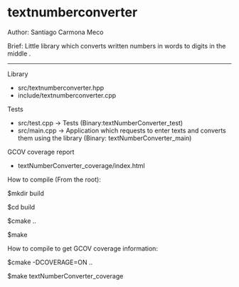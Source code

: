 # textnumberconverter
Author: Santiago Carmona Meco

Brief: Little library which converts written numbers in words to digits in the middle .

-----------------------------
Library
- src/textnumberconverter.hpp
- include/textnumberconverter.cpp

Tests
- src/test.cpp -> Tests (Binary:textNumberConverter_test)
- src/main.cpp -> Application which requests to enter texts and converts them using the library (Binary: textNumberConverter_main)

GCOV coverage report
- textNumberConverter_coverage/index.html

How to compile (From the root):

$mkdir build

$cd build

$cmake ..

$make

How to compile to get GCOV coverage information:

$cmake -DCOVERAGE=ON ..

$make textNumberConverter_coverage







